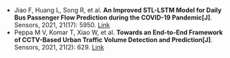* Jiao F, Huang L, Song R, et al. <b>An Improved STL-LSTM Model for Daily Bus Passenger Flow Prediction during the COVID-19 Pandemic[J]</b>. Sensors, 2021, 21(17): 5950. [Link](https://www.mdpi.com/1424-8220/21/17/5950)
* Peppa M V, Komar T, Xiao W, et al. <b>Towards an End-to-End Framework of CCTV-Based Urban Traffic Volume Detection and Prediction[J]</b>. Sensors, 2021, 21(2): 629. [Link](https://www.mdpi.com/1424-8220/21/2/629)
